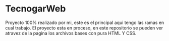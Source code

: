 # TecnogarWeb
Proyecto 100% realizado por mi, este es el principal aqui tengo las ramas en cual trabajo. El proyecto esta en proceso, en este repositorio se pueden ver atravez de la pagina los archivos bases con pura HTML Y CSS.
